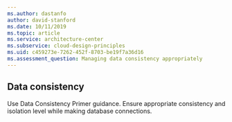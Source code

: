 ```yaml
---
ms.author: dastanfo
author: david-stanford
ms.date: 10/11/2019
ms.topic: article
ms.service: architecture-center
ms.subservice: cloud-design-principles
ms.uid: c459273e-7262-452f-8703-be19f7a36d16
ms.assessment_question: Managing data consistency appropriately
---
```

## Data consistency

Use Data Consistency Primer guidance. Ensure appropriate consistency and isolation level while making database connections.
